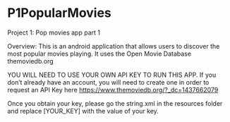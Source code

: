 # P1PopularMovies
Project 1: Pop movies app part 1

Overview: This is an android application that allows users to discover the most popular movies playing. It uses the Open Movie Database themoviedb.org

YOU WILL NEED TO USE YOUR OWN API KEY TO RUN THIS APP. If you don’t already have an account, you will need to create one in order to request an API Key here https://www.themoviedb.org/?_dc=1437662079

Once you obtain your key, please go the string.xml in the resources folder and replace [YOUR_KEY] with the value of your key.
